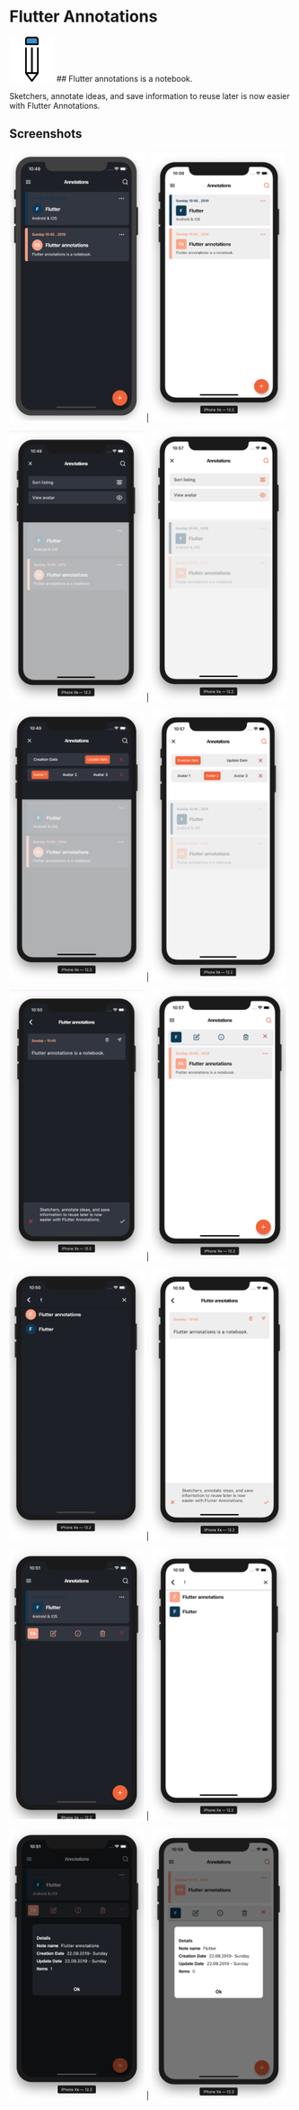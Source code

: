 # Flutter Annotations

<img src="/icon.svg" width="80" height="80">
## Flutter annotations is a notebook.

Sketchers, annotate ideas, and save information to reuse later is now easier with Flutter Annotations.

## Screenshots

<img src="/screenshots/theme1/image1.png" width="240" height="480"> |
<img src="/screenshots/theme2/image1.png" width="240" height="480">

<img src="/screenshots/theme1/image2.png" width="240" height="480"> |
<img src="/screenshots/theme2/image2.png" width="240" height="480">

<img src="/screenshots/theme1/image3.png" width="240" height="480"> |
<img src="/screenshots/theme2/image3.png" width="240" height="480">

<img src="/screenshots/theme1/image4.png" width="240" height="480"> |
<img src="/screenshots/theme2/image4.png" width="240" height="480">

<img src="/screenshots/theme1/image5.png" width="240" height="480"> |
<img src="/screenshots/theme2/image5.png" width="240" height="480">

<img src="/screenshots/theme1/image6.png" width="240" height="480"> |
<img src="/screenshots/theme2/image6.png" width="240" height="480">

<img src="/screenshots/theme1/image7.png" width="240" height="480"> |
<img src="/screenshots/theme2/image7.png" width="240" height="480">